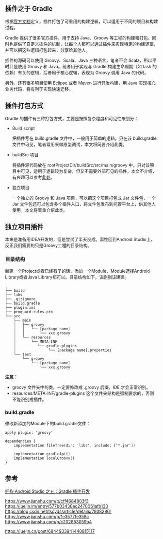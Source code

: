 ## 插件之于 Gradle

根据[官方文档](https://docs.gradle.org/current/userguide/custom_plugins.html)定义，插件打包了可重用的构建逻辑，可以适用于不同的项目和构建过程。

Gradle 提供了很多官方插件，用于支持 Java、Groovy 等工程的构建和打包。同时也提供了自定义插件的机制，让每个人都可以通过插件来实现特定的构建逻辑，并可以把这些逻辑打包起来，分享给其他人。

插件的源码可以使用 Groovy、Scala、Java 三种语言，笔者不会 Scala，所以平时只是使用 Groovy 和 Java。前者用于实现与 Gradle 构建生命周期（如 task 的依赖）有关的逻辑，后者用于核心逻辑，表现为 Groovy 调用 Java 的代码。

另外，还有很多项目使用 Eclipse 或者 Maven 进行开发构建，用 Java 实现核心业务代码，将有利于实现快速迁移。

## 插件打包方式

Gradle 的插件有三种打包方式，主要是按照复杂程度和可见性来划分：

* Build script

  把插件写在 build.gradle 文件中，一般用于简单的逻辑，只在该 build.gradle 文件中可见，笔者常用来做原型调试，本文将简要介绍此类。

* buildSrc 项目

  将插件源代码放在 rootProjectDir/buildSrc/src/main/groovy 中，只对该项目中可见，适用于逻辑较为复杂，但又不需要外部可见的插件，本文不介绍，有兴趣可以参考[此处](https://docs.gradle.org/current/userguide/organizing_gradle_projects.html#sec:build_sources)。

* 独立项目

  一个独立的 Groovy 和 Java 项目，可以把这个项目打包成 Jar 文件包，一个 Jar 文件包还可以包含多个插件入口，将文件包发布到托管平台上，供其他人使用。本文将着重介绍此类。

## 独立项目插件

本来是准备用IDEA开发的，但是尝试了半天没成。索性回到Android Studio上，反正我们需要的只是Groovy工程的目录结构。

### 目录结构

新建一个Project或者已经有了的话，添加一个Module，Module选择Android Library或者Java Library都可以。目录结构如下，该删删该建建。

```
.
├── build
├── libs
├── .gitignore
├── build.gradle
├── plugin.iml
├── proguard-rules.pro
└── src
    ├── main
    │   ├── groovy
    │   │   └── [package name]
    │   │       └── xxx.groovy
    │   └── resources
    │       └── META-INF
    │          └── gradle-plugins
    │               └── [package name].properties
    └── test
        └── groovy
            └── [package name]
                └── xxx.groovy
```

**注意：**

* groovy 文件夹中的类，一定要修改成 .groovy 后缀，IDE 才会正常识别。
* resources/META-INF/gradle-plugins 这个文件夹结构是强制要求的，否则不能识别成插件。

### build.gradle

修改新添加的Module下的build.gradle文件：

```
apply plugin: 'groovy'

dependencies {
    implementation fileTree(dir: 'libs', include: ['*.jar'])

    implementation gradleApi()
    implementation localGroovy()
}
```

## 参考

[拥抱 Android Studio 之五：Gradle 插件开发](http://kvh.io/cn/embrace-android-studio-gradle-plugin.html)

https://www.jianshu.com/p/cff4684803f3
https://juejin.im/entry/577b03438ac2470061afb130
https://blog.csdn.net/tscyds/article/details/78082861
https://www.jianshu.com/p/1e3577fe358c
https://www.jianshu.com/p/c202853059b4



https://juejin.cn/post/6844903941440815117


